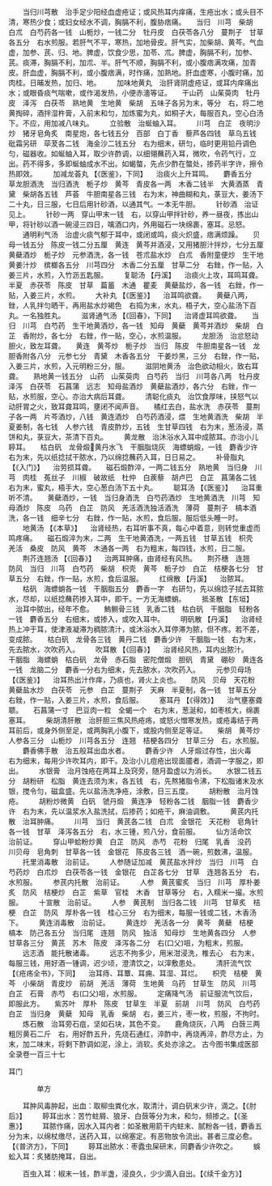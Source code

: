 <!-- { "loadSidebar": true } -->
　　当归川芎散　治手足少阳经血虚疮证；或风热耳内痒痛，生疮出水；或头目不清，寒热少食；或妇女经水不调，胸膈不利，腹胁痞痛。　　当归　川芎　柴胡　白朮　白芍药各一钱　山栀炒，一钱二分　牡丹皮　白茯苓各八分　蔓荆子　甘草各五分　右水煎服。若肝气不平，寒热，加地骨皮。肝气实，加柴胡、黄芩。气血虚，加参、芪、归、地。脾虚，饮食少思，加苓、朮。脾虚，胸膈不利，加参、芪。痰滞，胸膈不利，加朮、半。肝气不顺，胸膈不利，或小腹痞满攻痛，加青皮。肝血虚，胸膈不利，或小腹痞满，时作痛，加熟地。肝血虚寒，小腹时痛，加肉桂。日晡发热，加归、地。
　　加味地黄丸　治肝肾阴虚疮证，或耳内痒痛出水；或眼昏痰气喘嗽，或作渴发热，小便赤濇等证。　　干山药　山茱萸肉　牡丹皮　泽泻　白茯苓　熟地黄　生地黄　柴胡　五味子各另为末，等分　右，将二地黄掏碎，酒拌湿杵膏，入前末和匀，加炼蜜为丸，如桐子大，每服百丸，空心白汤下。不应，用加减八味丸。
　　立验散　治蜒蚰入耳。
　　川芎　白芷　夜明沙炒　猪牙皂角炙　南星炮，各七钱五分　百部　白丁香　藜芦各四钱　草乌五钱　砒霜另研　荜茇各二钱　海金沙二钱五分　右为细末，研匀，临时更用铅丹调色匀，磁器收。如蜒蚰入耳，取少许酢调，以细翎蘸药入耳，微吹，令药气行，立出。药不得多，多即蜒蚰成水不出。如蝎螫，先点少酢在螫处，掺药半字许，擦令热即效。
　　加减龙荟丸 【《医鉴》，下同】 　治痰火上升耳鸣。　　麝香五分　草龙胆酒洗　当归酒洗　栀子炒　黄芩　青皮各一两　木香二钱半　大黄酒蒸　青黛　柴胡各五钱　芦荟　牛胆南星各三钱　右为末，神曲糊和丸，菉豆大，姜汤下二十丸，日三服，七日后用针砂酒，以通其气。一本无牛胆。
　　针砂酒　治证见上。
　　针砂一两　穿山甲末一钱　右，以穿山甲拌针砂，养一昼夜，拣出山甲，将针砂以酒一碗浸三四日，噙酒口内，外用磁石一块绵裹，塞耳。忌怒。
　　通明利气汤　治虚火痰气郁于耳中，或闭或鸣，痰火炽盛，痞满烦躁。　　贝母一钱五分　陈皮一钱二分五厘　黄连　黄芩并酒浸，又用猪胆汁拌炒，七分五厘　黄蘗酒炒　栀子炒　元参酒洗，各一钱　苍朮盐水炒　白朮　香附童便炒　生干地黄姜汁炒　槟榔各五分　川芎四分　木香二分五厘　甘草二分　右銼，作一贴，入姜三片，水煎，入竹沥五匙服。
　　复聪汤 【丹溪】 　治痰火上攻，耳鸣耳聋。　　半夏　赤茯苓　陈皮　甘草　萹蓄　木通　瞿麦　黄蘗盐炒，各一钱　右銼，作一贴，入姜三片，水煎。
　　大补丸 【《医鉴》】 　治耳鸣欲聋。　　黄蘗八两，銼，人乳拌匀晒干，再用盐水炒褐色　右捣为末，水丸，梧子大，空心盐汤下百丸。一名独胜丸。
　　滋肾通气汤 【《回春》，下同】 　治肾虚耳鸣欲聋。　　当归　川芎　白芍药　生干地黄酒炒，各一钱　知母　黄蘗　黄芩并酒炒　柴胡　白芷　香附炒，各七分　右銼，作一贴，空心，水煎温服。
　　龙胆汤　治忿怒动胆火，致左耳聋。　　黄连　黄芩炒　栀子炒　当归　陈皮　牛胆南星各一钱　龙胆香附各八分　元参七分　青黛　木香各五分　干姜炒黑，三分　右銼，作一贴，入姜三片，水煎，入元明粉三分，服。
　　滋阴地黄汤　治色欲动相火，致右耳聋。　　熟地黄一钱五分　山药　山茱萸肉　白芍药　当归　川芎各八两　牡丹皮　泽泻　白茯苓　石菖蒲　远志　知母盐酒炒　黄蘗盐酒炒，各六分　右銼，作一贴，水煎服，空心。亦治大病后耳聋。
　　清聪化痰丸　治饮食厚味，挟怒气以动肝胃之火，致耳聋耳鸣，壅闭不闻声音。　　橘红去白，盐水洗　赤茯苓　蔓荆子各一两　片芩酒炒，八钱　黄连酒炒　白芍药酒浸，煨　生地黄酒洗　柴胡　半夏姜制，各七钱　人参六钱　青皮酢炒，五钱　生甘草四钱　右为末，葱汤浸，蒸饼和丸，菉豆大，茶清下百丸。
　　黄龙散　治沐浴水入耳中成脓耳。亦治小儿聤耳。　　枯白矾　龙骨煅黄丹水飞　干胭脂烧灰　海螵蛸煅，一钱　麝香少许　右为末，先以纸捻拭干脓水，乃以绵捻蘸药入耳，日日易之。
　　补骨脂丸 【《入门》】 　治劳损耳聋。　　磁石煅酢淬，一两二钱五分　熟地黄　当归身　川芎　肉桂　菟丝子　川椒　破故纸　杜仲　白蒺藜　胡卢巴　白芷　菖蒲各二钱　右为末，蜜丸，梧手大，空心葱白汤下五十丸。
　　聪耳汤 【《医鉴》】 　治耳重听不清。　　黄蘗酒炒，一钱　当归身酒洗　白芍药酒炒　生地黄酒洗　川芎　知母酒炒　陈皮　乌药　白芷　防风　羌活酒洗独活酒洗　薄荷　蔓荆子　槁本酒洗，各一钱　细辛七分　右銼，作一贴，水煎，食后服。服后低头睡一时。
　　地黄汤 【《本草》】 　治肾经热，右耳听事不真，每心中着意，则转觉重虚而鸣疼痛。　　磁石煅淬为末，二两　生干地黄酒洗，一两五钱　甘草五钱　枳壳　羌活　桑皮　防风　黄芩　木通各一两　右为粗末，每四钱，水煎，日二服。
　　荆芥连翘汤 【《回春》】 　治两耳肿痛，由肾经有风热。　　荆芥穗　连翘　防风　当归　川芎　白芍药　柴胡　枳壳　黄芩　栀子炒　白芷　桔梗各七分　甘草五分　右銼，作一贴，水煎，食后温服。
　　红绵散 【丹溪】 　治脓耳。
　　枯矾　海螵蛸各一钱　干胭脂五分　麝香一字　右研匀，先以绵捻子拭去耳脓水，尽却，以纸捻蘸药掺入耳中，即干。一方无海螵蛸。
　　抵圣散 【东垣】 　治耳中脓出，经年不愈。　　鰞鲗骨三钱　乳香二钱　枯白矾　干胭脂　轻粉各一钱　麝香五分　右细末，或掺入，或吹入耳中。
　　明矾散 【丹溪】 　治肾经热上冲于耳，使津液凝滞为稠脓清汁，或沐浴水入耳停滞为脓，但不疼。若不差，变成脓。　　枯白矾　龙骨各三钱　黄丹二钱　麝香少许　干胭脂一钱　右为末，先去脓水，次吹药入。
　　吹耳散 【《回春》】 　治肾经风热，耳内出脓汁。　　干胭脂　海螵蛸　枯白矾　龙骨　赤石脂　密陀僧煅　胆矾　青黛　硼砂　黄连各一钱　龙脑二分　麝香一分右为细末，先去脓水，次吹药入。
　　元参贝母场 【《医鉴》】 　治耳热出汁作痒，乃痰也，肾火上炎也。　　防风　贝母　天花粉　黄蘗盐水炒　白茯苓　元参　白芷　蔓荆子　天麻　半夏制，各一钱　甘草五分　右銼，作一贴，入姜三片，水煎，食后服。
　　塞耳丹 【《得效》】 　治气壅塞聋聩。　　石菖蒲一寸　巴豆肉一粒　全蝎一个　右为末，葱涎和，如枣核大，绵裹塞耳。
　　柴胡清肝散　治肝胆三焦风热疮疡，或怒火憎寒发热，或疮毒结于两耳前后，或身外侧至足，或两胸乳小腹下，或股内侧至足等证。　　柴胡　黄芩炒　人参各三分　山栀炒　川芎各五分　连翘　桔梗各四分　甘草三分　右，水煎服。
　　麝香佛手散　治五般耳出血水者。
　　麝香少许　人牙煅过存性，出火毒　右为细末，每用少许吹耳内，即干。及治小儿痘疮出现面靥者，酒调一字服之，即出。
　　水银膏　治月蚀疮在两耳上及窍旁，随月盈虚以为消长。　　水银二钱五分　胡粉研　松脂　黄连去须为末，各五钱　右，先熬猪脂令沸，下松脂诸末及水银，搅令匀，磁盒盛。先以盐汤洗净疮，涂敷，日三五度。
　　胡粉散　治月蚀疮。
　　胡粉炒微黄　白矾　虢丹煅　黄连净　轻粉各二钱　胭脂一钱　麝香少许　右为末，先以温浆水入盐洗拭，后掺药；如疮干，麻油调敷。
　　黄芪内托散　治耳肿痛。
　　川芎　当归　黄芪各二钱　白朮　金银花　天花粉　皂角针各一钱　甘草　泽泻各五分　右，水三锺，煎八分，食前服。
　　仙方活命饮　治前证。
　　穿山甲蛤粉炒黄　白芷　防风　赤芍　花粉　归尾　乳香　没药　川贝母　皂角刺　甘草各一钱　金银花　陈皮各三钱　酒一碗，煎数沸，温服。
　　托里消毒散　治前证。
　　人参随证加减　黄芪盐水拌炒　当归　川芎　白芍药炒　白朮炒　白茯苓各一钱　金银花　白芷各七分　甘草　连翘各五分　右，水煎服。
　　参芪内托散　治前证。
　　人参　黄芪蜜炙　当归　川芎　厚朴姜炙　防风　桔梗炒　白芷　紫草　官桂　木香　甘草等分　右，入糯米一撮。水煎服。
　　十宣散　治前证。
　　人参　黄芪制　当归各二钱　川芎　甘草炙　桔梗　白芷　防风　厚朴各一钱　桂心三分　右为细末，每服一钱或二钱，木香汤下。
　　黄连消毒散　治前证。
　　黄连炒　羌活各一分　黄芩　黄蘗　桔梗　槁本　防己各五分　当归尾　连翘　防风　独活　知母炒　生地黄各四分　人参　甘草各三分　黄芪　苏木　陈皮　泽泻各二分　右(口父)咀，为粗末，煎服。
　　远志酒　能托散诸毒。
　　远志不拘多少，用米泔浸洗，椎去心　右为末，每服三钱，用好酒一锺调，迟少顷，澄清饮之，以滓敷患处。
　　清肝流气饮 【《疮疡全书》，下同】 　治耳痔、耳蕈、耳痈、耳湿、耳烂。　　枳壳　桔梗　黄芩　小柴胡　青皮炒　前胡　羌活　薄荷　生地黄　乌药　甘草生　防风　川芎　白芷　石膏　赤芍　右(口父)咀，水煎服。
　　定痛降气汤　前证服流气饮后，即服此方。　　紫苏叶　厚朴　陈皮　甘草生　半夏　前胡　川芎　防风　白芍药　白芷　当归身　黄蘗　知母　乳香　柴胡　右，姜三片，枣一枚，煎服，不拘时。
　　炼石散　治耳旁石疽，坚如石块，其色不变。　　鹿角烧灰，八两　白蔹三两　粗厉黄石二斤　右，用好酢五升，先烧石通红，淬酢中，再烧再淬，酢尽方止，为末，加二味末，将剩下酢调如泥，涂上，消软。炙处亦涂之。
古今图书集成医部全录卷一百三十七

耳门

　　　　单方

　　耳肿风毒肿起，出血：取柳虫粪化水，取清汁，调白矾末少许，滴之。【《肘后》】
　　聤耳出水：苦竹蛀屑、狼牙、白蔹等分为末，和匀，频掺之。【《圣惠》】
　　耳脓作痛，因水入耳内者：如圣散用箭干内蛀末、腻粉各一钱，麝香五分为末，以绵杖缴尽，送药入耳，以绵塞定。有恶物放令流出。甚者三度必愈。【《普济方》，下同】
　　聤耳出脓水：枣蠹虫屎研末，同麝香少许吹之。
　　蜈蚣入耳：炙猪肪掩耳，自出。

　　百虫入耳：椒末一钱，酢半盏，浸良久，少少滴入自出。【《续千金方》】
